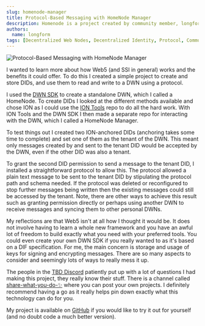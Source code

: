 ```yaml
---
slug: homenode-manager
title: Protocol-Based Messaging with HomeNode Manager
description: Homenode is a project created by community member, longform, which enables you to send and receive DWN messages using a protocol
authors:
  name: longform
tags: [Decentralized Web Nodes, Decentralized Identity, Protocol, Community]
---
```


<head>
  <meta property="og:title" content="Protocol-Based Messaging with HomeNode Manager" />
  <meta property="og:type" content="website" />
  <meta property="og:url" content='https://developer.tbd.website/blog/homenode-manager' />
  <meta name="og:description" content="Homenode is a project created by community member, longform, which enables you to send and receive DWN messages using a protocol" />
  <meta property="og:image" content="https://developer.tbd.website/assets/images/homenode-porotcol-messaging.jpg" /> 

  <meta name="twitter:card" content="summary_large_image" />
  <meta property="twitter:domain" content="developer.tbd.website" />
  <meta name="twitter:site" content="@tbdevs" />
  <meta name="twitter:title" content="Protocol-Based Messaging with HomeNode Manager" />
  <meta property="twitter:url" content='https://developer.tbd.website/blog/homenode-manager' /> 
  <meta name="twitter:description" content="Homenode is a project created by community member, longform, which enables you to send and receive DWN messages using a protocol" />
  <meta name="twitter:image" content="https://developer.tbd.website/assets/images/homenode-porotcol-messaging.jpg" />

  <link rel="apple-touch-icon" href="https://developer.tbd.website/img/tbd-fav-icon-main.png" />
</head>

![Protocol-Based Messaging with HomeNode Manager](/img/homenode-porotcol-messaging.jpg)

I wanted to learn more about how Web5 (and SSI in general) works and the benefits it could offer. To do this I created a simple project to create and store DIDs, and use them to read and write to a DWN using a protocol.

<!--truncate-->

I used the [DWN SDK](https://github.com/TBD54566975/dwn-sdk-js) to create a standalone DWN, which I called a HomeNode. To create DIDs I looked at the different methods available and chose ION as I could use the [ION Tools](https://github.com/decentralized-identity/ion-tools) repo to do all the hard work. With ION Tools and the DWN SDK I then made a separate repo for interacting with the DWN, which I called a HomeNode Manager.

To test things out I created two ION-anchored DIDs (anchoring takes some time to complete) and set one of them as the tenant of the DWN. This meant only messages created by and sent to the tenant DID would be accepted by the DWN, even if the other DID was also a tenant. 

To grant the second DID permission to send a message to the tenant DID, I installed a straightforward protocol to allow this. The protocol allowed a plain text message to be sent to the tenant DID by stipulating the protocol path and schema needed. If the protocol was deleted or reconfigured to stop further messages being written then the existing messages could still be accessed by the tenant. Note, there are other ways to achieve this result such as granting permission directly or perhaps using another DWN to receive messages and syncing them to other personal DWNs. 

My reflections are that Web5 isn't at all how I thought it would be. It does not involve having to learn a whole new framework and you have an awful lot of freedom to build exactly what you need with your preferred tools. You could even create your own DWN SDK if you really wanted to as it's based on a DIF specification. For me, the main concern is storage and usage of keys for signing and encrypting messages. There are so many aspects to consider and seemingly lots of ways to really mess it up. 

The people in the [TBD Discord](https://discord.gg/tbd) patiently put up with a lot of questions I had making this project, they really know their stuff. There is a channel called [share-what-you-do-✨](https://discord.com/channels/937858703112155166/1098207585661878402) where you can post your own projects. I definitely recommend having a go as it really helps pin down exactly what this technology can do for you.

My project is available on [GitHub](https://github.com/nearlyjuly/HomeNode-Manager) if you would like to try it out for yourself (and no doubt code a much better version). 